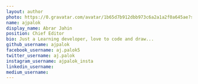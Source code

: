 ```yaml
---
layout: author
photo: https://0.gravatar.com/avatar/1b65d7b912dbb973c6a2a1a2f0a645ae?s=128
name: ajpalok
display_name: Abrar Jahin
position: Chief Editor
bio: Just a Learning developer, love to code and draw...
github_username: ajpalok
facebook_username: aj.palok5
twitter_username: aj.palok
instagram_username: ajpalok_insta
linkedin_username: 
medium_username: 
---
```


